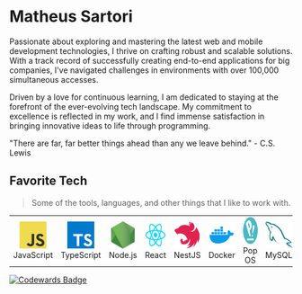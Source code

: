 
<h1 align="left">Matheus Sartori</h1>

Passionate about exploring and mastering the latest web and mobile development technologies, I thrive on crafting robust and scalable solutions. With a track record of successfully creating end-to-end applications for big companies, I've navigated challenges in environments with over 100,000 simultaneous accesses.

Driven by a love for continuous learning, I am dedicated to staying at the forefront of the ever-evolving tech landscape. My commitment to excellence is reflected in my work, and I find immense satisfaction in bringing innovative ideas to life through programming.

"There are far, far better things ahead than any we leave behind." - C.S. Lewis



<h2 align="left">Favorite Tech</h2>

> Some of the tools, languages, and other things that I like to work with.

<table>
  <tr>
    <td align="center" width="96">
      <img src="./.github/images/javascript.png" width="48" height="48" alt="JavaScript" />
      <br>JavaScript
    </td>
    <td align="center" width="96">
      <img src="./.github/images/typescript.png" width="48" height="48" alt="TypeScript" />
      <br>TypeScript
    </td>
    <td align="center" width="96">
      <img src="./.github/images/nodejs.png" width="48" height="48" alt="Node.js" />
      <br>Node.js
    </td>
    <td align="center" width="96">
      <img src="./.github/images/react.png" width="48" height="48" alt="React" />
      <br>React
    </td>
    <td align="center" width="96">
      <img src="./.github/images/nestjs.svg" width="48" height="48" alt="NestJS" />
      <br>NestJS
    </td>
    <td align="center" width="96">
      <img src="./.github/images/docker.png" width="48" height="48" alt="Docker" />
      <br>Docker
    </td>
    <td align="center" width="96">
      <img src="./.github/images/popos.png" width="48" height="48" alt="Pop OS" />
      <br>Pop OS
    </td>
    <td align="center" width="96">
      <img src="./.github/images/mysql.png" width="48" height="48" alt="MySQL" />
      <br>MySQL
    </td>
  </tr>
</table>

<a href="https://www.codewars.com/users/matheussartori"><img src="https://www.codewars.com/users/matheussartori/badges/micro" alt="Codewards Badge" /></a>
